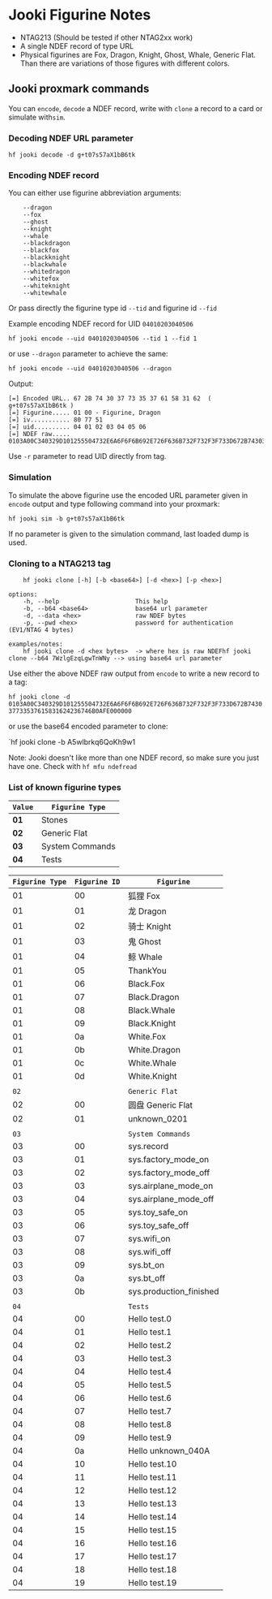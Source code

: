 # Jooki Figurine Notes
- NTAG213 (Should be tested if other NTAG2xx work)
- A single NDEF record of type URL
- Physical figurines are Fox, Dragon, Knight, Ghost, Whale, Generic Flat. Than there are variations of those figures with different colors.

## Jooki proxmark commands
You can `encode`, `decode` a NDEF record, write with `clone` a record to a card or simulate with`sim`.

### Decoding NDEF URL parameter
`hf jooki decode -d g+t07s57aX1bB6tk`

### Encoding NDEF record
You can either use figurine abbreviation arguments:
```
    --dragon 
    --fox   
    --ghost
    --knight 
    --whale   
    --blackdragon   
    --blackfox     
    --blackknight 
    --blackwhale 
    --whitedragon 
    --whitefox    
    --whiteknight 
    --whitewhale 
```
Or pass directly the figurine type id `--tid` and figurine id `--fid`

Example encoding NDEF record for UID `04010203040506`

`hf jooki encode --uid 04010203040506 --tid 1 --fid 1`

or use `--dragon` parameter to achieve the same:


`hf jooki encode --uid 04010203040506 --dragon`

Output:
```
[=] Encoded URL.. 67 2B 74 30 37 73 35 37 61 58 31 62  ( g+t07s57aX1bB6tk )
[=] Figurine..... 01 00 - Figurine, Dragon
[=] iv........... 80 77 51 
[=] uid.......... 04 01 02 03 04 05 06 
[=] NDEF raw..... 0103A00C340329D101255504732E6A6F6F6B692E726F636B732F732F3F733D672B743037733537615831624236746B0AFE000000
```

Use `-r` parameter to read UID directly from tag.

### Simulation
To simulate the above figurine use the encoded URL parameter given in `encode` output and type following command into your proxmark:
 
`hf jooki sim -b g+t07s57aX1bB6tk`

If no parameter is given to the simulation command, last loaded dump is used.

### Cloning to a NTAG213 tag
```
    hf jooki clone [-h] [-b <base64>] [-d <hex>] [-p <hex>]

options:
    -h, --help                     This help
    -b, --b64 <base64>             base64 url parameter
    -d, --data <hex>               raw NDEF bytes
    -p, --pwd <hex>                password for authentication (EV1/NTAG 4 bytes)

examples/notes:
    hf jooki clone -d <hex bytes>  -> where hex is raw NDEFhf jooki clone --b64 7WzlgEzqLgwTnWNy --> using base64 url parameter
```

Use either the above NDEF raw output from `encode` to write a new record to a tag:

`hf jooki clone -d 0103A00C340329D101255504732E6A6F6F6B692E726F636B732F732F3F733D672B743037733537615831624236746B0AFE000000`

or use the base64 encoded parameter to clone:

`hf jooki clone -b A5wlbrkq6QoKh9w1


Note: Jooki doesn't like more than one NDEF record, so make sure you just have one. Check with `hf mfu ndefread`

### List of known figurine types
`Value`|`Figurine Type`|
|------|---------------|
**01** | Stones |
**02** | Generic Flat |			
**03** | System Commands | 			
**04** | Tests |

| `Figurine Type` | `Figurine ID` | `Figurine`           |
|---------------|-------------|--------------------------|
| 01            | 00          | 狐狸 Fox                 |
| 01            | 01          | 龙 Dragon                |
| 01            | 02          | 骑士 Knight              |
| 01            | 03          | 鬼 Ghost                 |
| 01            | 04          | 鲸 Whale                 |
| 01            | 05          | ThankYou                 |
| 01            | 06          | Black.Fox                |
| 01            | 07          | Black.Dragon             |
| 01            | 08          | Black.Whale              |
| 01            | 09          | Black.Knight             |
| 01            | 0a          | White.Fox                |
| 01            | 0b          | White.Dragon             |
| 01            | 0c          | White.Whale              |
| 01            | 0d          | White.Knight             |
|               |             |                          |
|     `02`      |             |      `Generic Flat`      |
| 02            | 00          | 圆盘 Generic Flat        |
| 02            | 01          | unknown_0201             |
|               |             |                          |
|     `03`      |             |    `System Commands`     |
| 03            | 00          | sys.record               |
| 03            | 01          | sys.factory_mode_on      |
| 03            | 02          | sys.factory_mode_off     |
| 03            | 03          | sys.airplane_mode_on     |
| 03            | 04          | sys.airplane_mode_off    |
| 03            | 05          | sys.toy_safe_on          |
| 03            | 06          | sys.toy_safe_off         |
| 03            | 07          | sys.wifi_on              |
| 03            | 08          | sys.wifi_off             |
| 03            | 09          | sys.bt_on                |
| 03            | 0a          | sys.bt_off               |
| 03            | 0b          | sys.production_finished  |
|               |             |                          |
|     `04`      |             |         `Tests`          |
| 04            | 00          | Hello test.0             |
| 04            | 01          | Hello test.1             |
| 04            | 02          | Hello test.2             |
| 04            | 03          | Hello test.3             |
| 04            | 04          | Hello test.4             |
| 04            | 05          | Hello test.5             |
| 04            | 06          | Hello test.6             |
| 04            | 07          | Hello test.7             |
| 04            | 08          | Hello test.8             |
| 04            | 09          | Hello test.9             |
| 04            | 0a          | Hello unknown_040A       |
| 04            | 10          | Hello test.10            |
| 04            | 11          | Hello test.11            |
| 04            | 12          | Hello test.12            |
| 04            | 13          | Hello test.13            |
| 04            | 14          | Hello test.14            |
| 04            | 15          | Hello test.15            |
| 04            | 16          | Hello test.16            |
| 04            | 17          | Hello test.17            |
| 04            | 18          | Hello test.18            |
| 04            | 19          | Hello test.19            |

